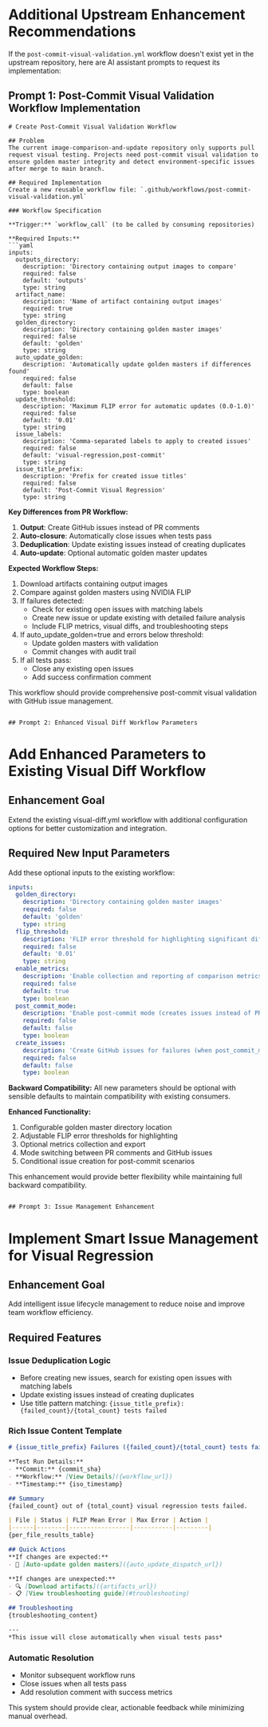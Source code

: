 # Additional Upstream Enhancement Recommendations

If the `post-commit-visual-validation.yml` workflow doesn't exist yet in the upstream repository, here are AI assistant prompts to request its implementation:

## Prompt 1: Post-Commit Visual Validation Workflow Implementation

```
# Create Post-Commit Visual Validation Workflow

## Problem
The current image-comparison-and-update repository only supports pull request visual testing. Projects need post-commit visual validation to ensure golden master integrity and detect environment-specific issues after merge to main branch.

## Required Implementation
Create a new reusable workflow file: `.github/workflows/post-commit-visual-validation.yml`

### Workflow Specification

**Trigger:** `workflow_call` (to be called by consuming repositories)

**Required Inputs:**
```yaml
inputs:
  outputs_directory:
    description: 'Directory containing output images to compare'
    required: false
    default: 'outputs'
    type: string
  artifact_name:
    description: 'Name of artifact containing output images'
    required: true
    type: string
  golden_directory:
    description: 'Directory containing golden master images'
    required: false
    default: 'golden'
    type: string
  auto_update_golden:
    description: 'Automatically update golden masters if differences found'
    required: false
    default: false
    type: boolean
  update_threshold:
    description: 'Maximum FLIP error for automatic updates (0.0-1.0)'
    required: false
    default: '0.01'
    type: string
  issue_labels:
    description: 'Comma-separated labels to apply to created issues'
    required: false
    default: 'visual-regression,post-commit'
    type: string
  issue_title_prefix:
    description: 'Prefix for created issue titles'
    required: false
    default: 'Post-Commit Visual Regression'
    type: string
```

**Key Differences from PR Workflow:**
1. **Output**: Create GitHub issues instead of PR comments
2. **Auto-closure**: Automatically close issues when tests pass
3. **Deduplication**: Update existing issues instead of creating duplicates
4. **Auto-update**: Optional automatic golden master updates

**Expected Workflow Steps:**
1. Download artifacts containing output images
2. Compare against golden masters using NVIDIA FLIP
3. If failures detected:
   - Check for existing open issues with matching labels
   - Create new issue or update existing with detailed failure analysis
   - Include FLIP metrics, visual diffs, and troubleshooting steps
4. If auto_update_golden=true and errors below threshold:
   - Update golden masters with validation
   - Commit changes with audit trail
5. If all tests pass:
   - Close any existing open issues
   - Add success confirmation comment

This workflow should provide comprehensive post-commit visual validation with GitHub issue management.
```

## Prompt 2: Enhanced Visual Diff Workflow Parameters

```
# Add Enhanced Parameters to Existing Visual Diff Workflow

## Enhancement Goal
Extend the existing visual-diff.yml workflow with additional configuration options for better customization and integration.

## Required New Input Parameters

Add these optional inputs to the existing workflow:

```yaml
inputs:
  golden_directory:
    description: 'Directory containing golden master images'
    required: false
    default: 'golden'
    type: string
  flip_threshold:
    description: 'FLIP error threshold for highlighting significant differences'
    required: false
    default: '0.01'
    type: string
  enable_metrics:
    description: 'Enable collection and reporting of comparison metrics'
    required: false
    default: true
    type: boolean
  post_commit_mode:
    description: 'Enable post-commit mode (creates issues instead of PR comments)'
    required: false
    default: false
    type: boolean
  create_issues:
    description: 'Create GitHub issues for failures (when post_commit_mode=true)'
    required: false
    default: false
    type: boolean
```

**Backward Compatibility:** All new parameters should be optional with sensible defaults to maintain compatibility with existing consumers.

**Enhanced Functionality:**
1. Configurable golden master directory location
2. Adjustable FLIP error thresholds for highlighting
3. Optional metrics collection and export
4. Mode switching between PR comments and GitHub issues
5. Conditional issue creation for post-commit scenarios

This enhancement would provide better flexibility while maintaining full backward compatibility.
```

## Prompt 3: Issue Management Enhancement

```
# Implement Smart Issue Management for Visual Regression

## Enhancement Goal
Add intelligent issue lifecycle management to reduce noise and improve team workflow efficiency.

## Required Features

### Issue Deduplication Logic
- Before creating new issues, search for existing open issues with matching labels
- Update existing issues instead of creating duplicates
- Use title pattern matching: `{issue_title_prefix}: {failed_count}/{total_count} tests failed`

### Rich Issue Content Template
```markdown
# {issue_title_prefix} Failures ({failed_count}/{total_count} tests failed)

**Test Run Details:**
- **Commit:** {commit_sha}
- **Workflow:** [View Details]({workflow_url})
- **Timestamp:** {iso_timestamp}

## Summary
{failed_count} out of {total_count} visual regression tests failed.

| File | Status | FLIP Mean Error | Max Error | Action |
|------|--------|-----------------|-----------|---------|
{per_file_results_table}

## Quick Actions
**If changes are expected:**
- 🔄 [Auto-update golden masters]({auto_update_dispatch_url})

**If changes are unexpected:**
- 🔍 [Download artifacts]({artifacts_url})
- 📋 [View troubleshooting guide](#troubleshooting)

## Troubleshooting
{troubleshooting_content}

---
*This issue will close automatically when visual tests pass*
```

### Automatic Resolution
- Monitor subsequent workflow runs
- Close issues when all tests pass
- Add resolution comment with success metrics

This system should provide clear, actionable feedback while minimizing manual overhead.
```
